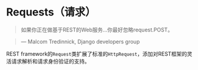 # Requests（请求）

> 如果你正在做基于REST的Web服务...你最好忽略request.POST。

> &mdash; Malcom Tredinnick, Django developers group

REST framework的`Request`类扩展了标准的`HttpRequest`，添加对REST框架的灵活请求解析和请求身份验证的支持。

